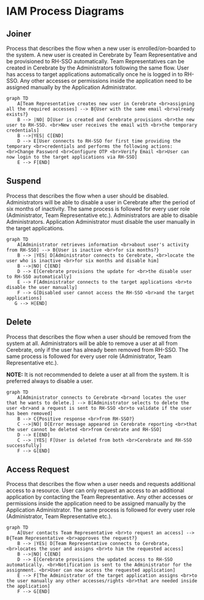 # IAM Process Diagrams

## Joiner 

Process that describes the flow when a new user is enrolled/on-boarded to the system.
A new user is created in Cerebrate by Team Representative and be provisioned to RH-SSO automatically. Team Representatives can be created in Cerebrate by the Administrators following the same flow. User has access to target applications automatically once he is logged in to RH-SSO. Any other accesses or permissions inside the application need to be assigned manually by the Application Administrator.

```mermaid
graph TD
    A[Team Representative creates new user in Cerebrate <br>assigning all the required accesses] --> B{User with the same email <br>already exists?}
    B --> |NO| D[User is created and Cerebrate provisions <br>the new user to RH-SSO. <br>New user receives the email with <br>the temporary credentials]
    B -->|YES| C[END]
    D --> E[User connects to RH-SSO for first time providing the temporary <br>credentials and performs the following actions: <br>Change Password <br>Configure OTP <br>Verify Email <br>User can now login to the target applications via RH-SSO]
    E --> F[END]
```

## Suspend

Process that describes the flow when a user should be disabled.
Administrators will be able to disable a user in Cerebrate after the period of six months of inactivity. The same process is followed for every user role (Administrator, Team Representative etc.). Administrators are able to disable Administrators. Application Administrator must disable the user manually in the target applications.

```mermaid
graph TD
    A[Administrator retrieves information <br>about user's activity from RH-SSO] --> B{User is inactive <br>for six months?}
    B --> |YES| D[Administrator connects to Cerebrate, <br>locate the user who is inactive <br>for six months and disable him]
    B -->|NO| C[END]
    D --> E[Cerebrate provisions the update for <br>the disable user to RH-SSO automatically]
    E --> F[Administrator connects to the target applications <br>to disable the user manually]
    F --> G[Disabled user cannot access the RH-SSO <br>and the target applications]
   G --> H[END]
```  
 
## Delete
 
Process that describes the flow when a user should be removed from the system at all.
Administrators will be able to remove a user at all from Cerebrate, only if the user has already been removed from RH-SSO. The same process is followed for every user role (Administrator, Team Representative etc.). 

**NOTE:** It is not recommended to delete a user at all from the system. It is preferred always to disable a user.

```mermaid
graph TD
    A[Administrator connects to Cerebrate <br>and locates the user that he wants to delete.] --> B[Administrator selects to delete the user <br>and a request is sent to RH-SSO <br>to validate if the user has been removed]
    B --> C{Positive response <br>from RH-SSO?}
    C -->|NO| D[Error message appeared in Cerebrate reporting <br>that the user cannot be deleted <br>from Cerebrate and RH-SSO]
    D --> E[END]
    C --> |YES| F[User is deleted from both <br>Cerebrate and RH-SSO successfully]
    F --> G[END]
```  
 
## Access Request
 
Process that describes the flow when a user needs and requests additional access to a resource.
User can only request an access to an additional application by contacting the Team Representative. Any other accesses or permissions inside the application need to be assigned manually by the Application Administrator. The same process is followed for every user role (Administrator, Team Representative etc.).

```mermaid
graph TD
    A[User contacts Team Representative <br>to request an access] --> B{Team Representative <br>approves the request?}
    B --> |YES| D[Team Representative connects to Cerebrate, <br>locates the user and assigns <br>to him the requested access]
    B -->|NO| C[END]
    D --> E[Cerebrate provisions the updated access to RH-SSO automatically. <br>Notification is sent to the Administrator for the assignment. <br>User can now access the requested application]
    E --> F[The Administrator of the target application assigns <br>to the user manually any other accesses/rights <br>that are needed inside the application]
    F --> G[END]
``` 



